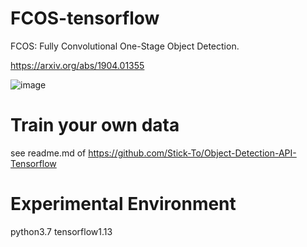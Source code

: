 # FCOS-tensorflow

FCOS: Fully Convolutional One-Stage Object Detection.

https://arxiv.org/abs/1904.01355


![image](https://github.com/Stick-To/FCOS-tensorflow/blob/master/image/img1.png)

# Train your own data

see readme.md of https://github.com/Stick-To/Object-Detection-API-Tensorflow

# Experimental Environment
python3.7 tensorflow1.13
